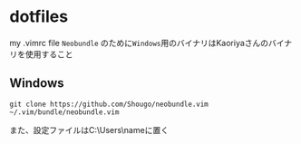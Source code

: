 # dotfiles
my .vimrc file
```Neobundle``` のために```Windows```用のバイナリはKaoriyaさんのバイナリを使用すること
## Windows
```mkdir -p ~/.vim/bundle
git clone https://github.com/Shougo/neobundle.vim ~/.vim/bundle/neobundle.vim
```
また、設定ファイルはC:\Users\nameに置く
